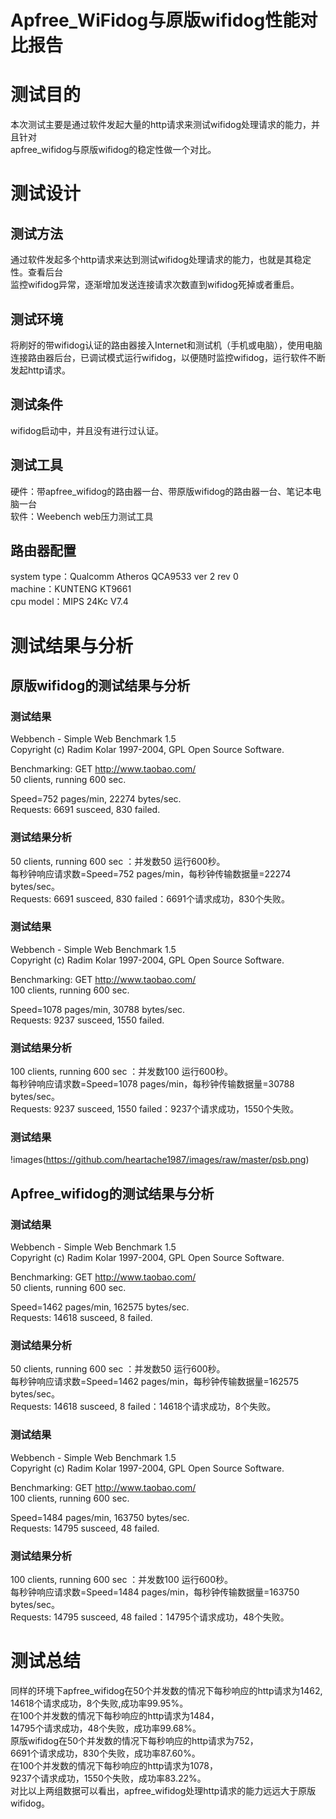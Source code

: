 Apfree_WiFidog与原版wifidog性能对比报告
============
# 测试目的 #
本次测试主要是通过软件发起大量的http请求来测试wifidog处理请求的能力，并且针对<br />
apfree_wifidog与原版wifidog的稳定性做一个对比。
# 测试设计 #
## 测试方法 ##
通过软件发起多个http请求来达到测试wifidog处理请求的能力，也就是其稳定性。查看后台<br />
监控wifidog异常，逐渐增加发送连接请求次数直到wifidog死掉或者重启。
## 测试环境 ##
将刷好的带wifidog认证的路由器接入Internet和测试机（手机或电脑），使用电脑<br />
连接路由器后台，已调试模式运行wifidog，以便随时监控wifidog，运行软件不断发起http请求。
## 测试条件 ##
wifidog启动中，并且没有进行过认证。
## 测试工具 ##
硬件：带apfree_wifidog的路由器一台、带原版wifidog的路由器一台、笔记本电脑一台<br />
软件：Weebench web压力测试工具
## 路由器配置 ##
system type：Qualcomm Atheros QCA9533 ver 2 rev 0  <br />
machine：KUNTENG KT9661<br />
cpu model：MIPS 24Kc V7.4
# 测试结果与分析 #
## 原版wifidog的测试结果与分析 ##
### 测试结果 ###
Webbench - Simple Web Benchmark 1.5<br />
Copyright (c) Radim Kolar 1997-2004, GPL Open Source Software.<br />

Benchmarking: GET http://www.taobao.com/<br />
50 clients, running 600 sec.<br />

Speed=752 pages/min, 22274 bytes/sec.<br />
Requests: 6691 susceed, 830 failed.
### 测试结果分析 ###
50 clients, running 600 sec ：并发数50 运行600秒。<br />
每秒钟响应请求数=Speed=752 pages/min，每秒钟传输数据量=22274 bytes/sec。<br />
Requests: 6691 susceed, 830 failed：6691个请求成功，830个失败。
### 测试结果 ###
Webbench - Simple Web Benchmark 1.5<br />
Copyright (c) Radim Kolar 1997-2004, GPL Open Source Software.<br />

Benchmarking: GET http://www.taobao.com/<br />
100 clients, running 600 sec.<br />

Speed=1078 pages/min, 30788 bytes/sec.<br />
Requests: 9237 susceed, 1550 failed.
### 测试结果分析 ###
100 clients, running 600 sec ：并发数100 运行600秒。<br />
每秒钟响应请求数=Speed=1078 pages/min，每秒钟传输数据量=30788 bytes/sec。<br />
Requests: 9237 susceed, 1550 failed：9237个请求成功，1550个失败。
### 测试结果 ###
!images(https://github.com/heartache1987/images/raw/master/psb.png)
## Apfree_wifidog的测试结果与分析 ##
### 测试结果 ###
Webbench - Simple Web Benchmark 1.5<br />
Copyright (c) Radim Kolar 1997-2004, GPL Open Source Software.<br />

Benchmarking: GET http://www.taobao.com/<br />
50 clients, running 600 sec.<br />

Speed=1462 pages/min, 162575 bytes/sec.<br />
Requests: 14618 susceed, 8 failed.
### 测试结果分析 ###
50 clients, running 600 sec ：并发数50 运行600秒。<br />
每秒钟响应请求数=Speed=1462 pages/min，每秒钟传输数据量=162575 bytes/sec。<br />
Requests: 14618 susceed, 8 failed：14618个请求成功，8个失败。
### 测试结果 ###
Webbench - Simple Web Benchmark 1.5<br />
Copyright (c) Radim Kolar 1997-2004, GPL Open Source Software.<br />

Benchmarking: GET http://www.taobao.com/<br />
100 clients, running 600 sec.<br />

Speed=1484 pages/min, 163750 bytes/sec.<br />
Requests: 14795 susceed, 48 failed.
### 测试结果分析 ###
100 clients, running 600 sec ：并发数100 运行600秒。<br />
每秒钟响应请求数=Speed=1484 pages/min，每秒钟传输数据量=163750 bytes/sec。<br />
Requests: 14795 susceed, 48 failed：14795个请求成功，48个失败。

# 测试总结 #
同样的环境下apfree_wifidog在50个并发数的情况下每秒响应的http请求为1462,<br />
14618个请求成功，8个失败,成功率99.95%。<br />
在100个并发数的情况下每秒响应的http请求为1484，<br />
14795个请求成功，48个失败，成功率99.68%。<br />
原版wifidog在50个并发数的情况下每秒响应的http请求为752，<br />
6691个请求成功，830个失败，成功率87.60%。<br />
在100个并发数的情况下每秒响应的http请求为1078，<br />
9237个请求成功，1550个失败，成功率83.22%。<br />
对比以上两组数据可以看出，apfree_wifidog处理http请求的能力远远大于原版wifidog。
